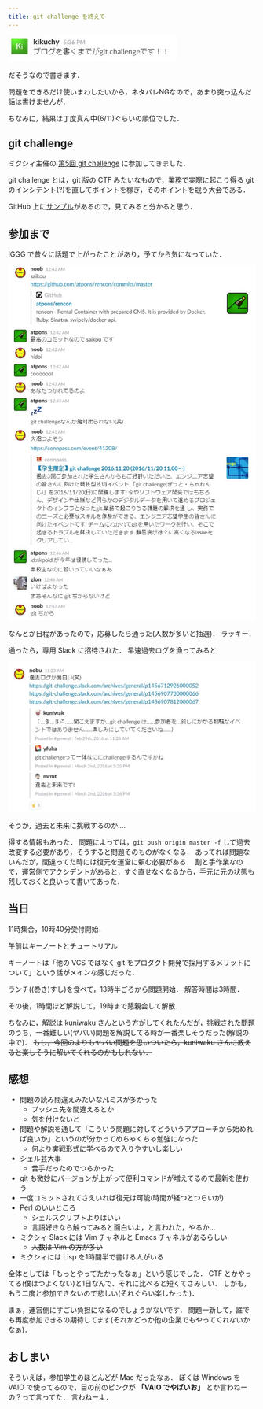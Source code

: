 ```yaml
---
title: git challenge を終えて
---
```


![](/assets/after-the-git-challenge/until_write_blog.jpg)

だそうなので書きます．

問題をできるだけ使いまわしたいから，ネタバレNGなので，あまり突っ込んだ話は書けませんが．

ちなみに，結果は丁度真ん中(6/11)ぐらいの順位でした．

## git challenge

ミクシィ主催の [第5回 git challenge](https://mixi-recruit.snar.jp/jobboard/detail.aspx) に参加してきました．

git challenge とは，git 版の CTF みたいなもので，業務で実際に起こり得る git のインシデント(?)を直してポイントを稼ぎ，そのポイントを競う大会である．

GitHub 上に[サンプル](https://github.com/mixi-git-challenge)があるので，見てみると分かると思う．

## 参加まで

IGGG で昔々に話題で上がったことがあり，予てから気になっていた．

![](/assets/after-the-git-challenge/git_power.jpg)

なんとか日程があったので，応募したら通った(人数が多いと抽選)．
ラッキー．

通ったら，専用 Slack に招待された．
早速過去ログを漁ってみると

![](/assets/after-the-git-challenge/fun_log.jpg)

そうか，過去と未来に挑戦するのか....

得する情報もあった．
問題によっては，`git push origin master -f` して過去改変する必要があり，そうすると問題そのものがなくなる．
あってれば問題ないんだが，間違ってた時には復元を運営に頼む必要がある．
割と手作業なので，運営側でアクシデントがあると，すぐ直せなくなるから，手元に元の状態も残しておくと良いって書いてあった．

## 当日

11時集合，10時40分受付開始．

午前はキーノートとチュートリアル

キーノートは「他の VCS ではなく git をプロダクト開発で採用するメリットについて」という話がメインな感じだった．

ランチ((巻き)すし)を食べて，13時半ごろから問題開始．
解答時間は3時間．

その後，1時間ほど解説して，19時まで懇親会して解散．

ちなみに，解説は [kuniwaku](https://github.com/Kuniwak) さんという方がしてくれたんだが，挑戦された問題のうち，一番難しい(ヤバい)問題を解説してる時が一番楽しそうだった(解説の中で)．
~~もし，今回のよりもヤバい問題を思いついたら，kuniwaku さんに教えると楽しそうに解いてくれるのかもしれない．~~

## 感想

- 問題の読み間違えみたいな凡ミスが多かった
    - プッシュ先を間違えるとか
    - 気を付けないと
- 問題や解説を通して「こういう問題に対してどういうアプローチから始めれば良いか」というのが分かってめちゃくちゃ勉強になった
    - 何より実戦形式に学べるので入りやすいし楽しい
- シェル芸大事
    - 苦手だったのでつらかった
- git も微妙にバージョンが上がって便利コマンドが増えてるので最新を使おう
- 一度コミットされてさえいれば復元は可能(時間が経つとつらいが)
- Perl のいいところ
    - シェルスクリプトよりはいい
    - 言語好きなら触ってみると面白いよ，と言われた，やるか...
- ミクシィ Slack には Vim チャネルと Emacs チャネルがあるらしい
    - ~~人数は Vim の方が多い~~
- ミクシィには Lisp を1時間半で書ける人がいる

全体としては「もっとやってたかったなぁ」という感じでした．
CTF とかやってる(僕はつよくない)と1日なんで、それに比べると短くてさみしい．
しかも，もう二度と参加できないので悲しい(それぐらい楽しかった)．

まぁ，運営側にすごい負担になるのでしょうがないです．
問題一新して，誰でも再度参加できるの期待してます(それかどっか他の企業でもやってくれないかなぁ)．

## おしまい

そういえば，参加学生のほとんどが Mac だったなぁ．
ぼくは Windows を VAIO で使ってるので，目の前のピンクが **「VAIO でやばいお」** とか言わねーの？って言ってた．
言わねーよ．
